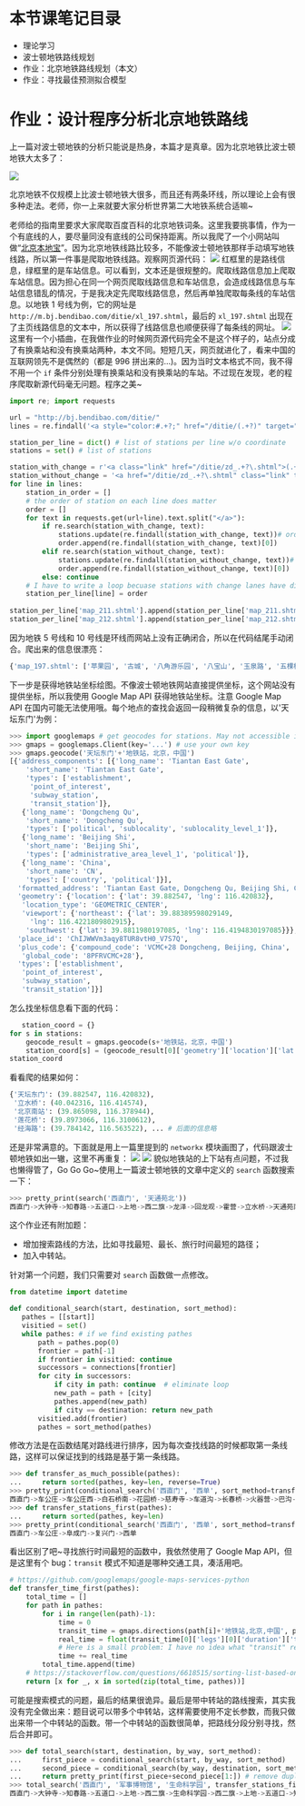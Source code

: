 # 本节课笔记目录

- 理论学习
- 波士顿地铁路线规划
- 作业：北京地铁路线规划（本文）
- 作业：寻找最佳预测拟合模型

# 作业：设计程序分析北京地铁路线

上一篇对波士顿地铁的分析只能说是热身，本篇才是真章。因为北京地铁比波士顿地铁大太多了：

![](https://timgsa.baidu.com/timg?image&quality=80&size=b9999_10000&sec=1562414356407&di=b57814aafd215bb8b8d9d8cd37c573d6&imgtype=0&src=http%3A%2F%2Fcli.clewm.net%2Ffile%2F2015%2F03%2F24%2F174ed60082b8422ac0636cfd3efb9e7f.jpg)

北京地铁不仅规模上比波士顿地铁大很多，而且还有两条环线，所以理论上会有很多种走法。老师，你一上来就要大家分析世界第二大地铁系统合适嘛~

老师给的指南里要求大家爬取百度百科的北京地铁词条。这里我要挑事情，作为一个有底线的人，要尽量同没有底线的公司保持距离。所以我爬了一个小网站叫做“[北京本地宝](http://m.bj.bendibao.com/ditie/linemap.shtml)”。因为北京地铁线路比较多，不能像波士顿地铁那样手动填写地铁线路，所以第一件事是爬取地铁线路。观察网页源代码：
![](pics/bj_subway.png)
红框里的是路线信息，绿框里的是车站信息。可以看到，文本还是很规整的。爬取线路信息加上爬取车站信息。因为担心在同一个网页爬取线路信息和车站信息，会造成线路信息与车站信息错乱的情况，于是我决定先爬取线路信息，然后再单独爬取每条线的车站信息。以地铁 1 号线为例，它的网址是 `http://m.bj.bendibao.com/ditie/xl_197.shtml`，最后的 `xl_197.shtml` 出现在了主页线路信息的文本中，所以获得了线路信息也顺便获得了每条线的网址。
![](pics/bj_stations.png)
这里有一个小插曲，在我做作业的时候网页源代码完全不是这个样子的，站点分成了有换乘站和没有换乘站两种，本文不同。短短几天，网页就进化了，看来中国的互联网领先不是偶然的（都是 996 拼出来的...)。因为当时文本格式不同，我不得不用一个 `if` 条件分别处理有换乘站和没有换乘站的车站。不过现在发现，老的程序爬取新源代码毫无问题。程序之美~
```python
import re; import requests

url = "http://bj.bendibao.com/ditie/"
lines = re.findall('<a style="color:#.+?;" href="/ditie/(.+?)" target="_blank">', requests.get(url+"linemap.shtml").text)

station_per_line = dict() # list of stations per line w/o coordinate
stations = set() # list of stations

station_with_change = r'<a class="link" href="/ditie/zd_.+?\.shtml">(.+?)$'
station_without_change = '<a href="/ditie/zd_.+?\.shtml" class="link" target="_blank">(.+?)$'
for line in lines:
    station_in_order = []
    # the order of station on each line does matter
    order = []
    for text in requests.get(url+line).text.split("</a>"):
        if re.search(station_with_change, text):
            stations.update(re.findall(station_with_change, text))# order doesn't matter
            order.append(re.findall(station_with_change, text)[0])
        elif re.search(station_without_change, text):
            stations.update(re.findall(station_without_change, text))# order doesn't matter
            order.append(re.findall(station_without_change, text)[0])
        else: continue
    # I have to write a loop becuase stations with change lanes have different patterns
    station_per_line[line] = order
    
station_per_line['map_211.shtml'].append(station_per_line['map_211.shtml'][0])
station_per_line['map_212.shtml'].append(station_per_line['map_212.shtml'][0])
```
因为地铁 5 号线和 10 号线是环线而网站上没有正确闭合，所以在代码结尾手动闭合。爬出来的信息很漂亮：
```python
{'map_197.shtml': ['苹果园', '古城', '八角游乐园', '八宝山', '玉泉路', '五棵松', '万寿路', '公主坟', '军事博物馆', '木樨地', '南礼士路', '复兴门', '西单', '天安门西', '天安门东', '王府井', '东单', '建国门', '永安里', '国贸', '大望路', '四惠', '四惠东'], ... # 后面的信息略
```
下一步是获得地铁站坐标绘图。不像波士顿地铁网站直接提供坐标，这个网站没有提供坐标，所以我使用 Google Map API 获得地铁站坐标。注意 Google Map API 在国内可能无法使用哦。每个地点的查找会返回一段稍微复杂的信息，以'天坛东门'为例：
```python
>>> import googlemaps # get geocodes for stations. May not accessible in China
>>> gmaps = googlemaps.Client(key='...') # use your own key
>>> gmaps.geocode('天坛东门'+'地铁站，北京，中国')
[{'address_components': [{'long_name': 'Tiantan East Gate',
    'short_name': 'Tiantan East Gate',
    'types': ['establishment',
     'point_of_interest',
     'subway_station',
     'transit_station']},
   {'long_name': 'Dongcheng Qu',
    'short_name': 'Dongcheng Qu',
    'types': ['political', 'sublocality', 'sublocality_level_1']},
   {'long_name': 'Beijing Shi',
    'short_name': 'Beijing Shi',
    'types': ['administrative_area_level_1', 'political']},
   {'long_name': 'China',
    'short_name': 'CN',
    'types': ['country', 'political']}],
  'formatted_address': 'Tiantan East Gate, Dongcheng Qu, Beijing Shi, China',
  'geometry': {'location': {'lat': 39.882547, 'lng': 116.420832},
   'location_type': 'GEOMETRIC_CENTER',
   'viewport': {'northeast': {'lat': 39.88389598029149,
     'lng': 116.4221809802915},
    'southwest': {'lat': 39.8811980197085, 'lng': 116.4194830197085}}},
  'place_id': 'ChIJWWVm3aqy8TUR8vtH0_V7S7Q',
  'plus_code': {'compound_code': 'VCMC+28 Dongcheng, Beijing, China',
   'global_code': '8PFRVCMC+28'},
  'types': ['establishment',
   'point_of_interest',
   'subway_station',
   'transit_station']}]
```
怎么找坐标信息看下面的代码：
```python
   station_coord = {}
for s in stations:
    geocode_result = gmaps.geocode(s+'地铁站，北京，中国')
    station_coord[s] = (geocode_result[0]['geometry']['location']['lat'], geocode_result[0]['geometry']['location']['lng'])
station_coord
```
看看爬的结果如何：
```python
{'天坛东门': (39.882547, 116.420832),
 '立水桥': (40.042316, 116.414574),
 '北京南站': (39.865098, 116.378944),
 '莲花桥': (39.8973066, 116.3100612),
 '经海路': (39.784142, 116.563522), ... # 后面的信息略
 ```
 还是非常满意的。下面就是用上一篇里提到的 `networkx` 模块画图了，代码跟波士顿地铁如出一辙，这里不再重复：
 ![](pics/bj_total_stations.png)
 ![](pics/bj_stations.png)
 貌似地铁站的上下站有点问题，不过我也懒得管了，Go Go Go~使用上一篇波士顿地铁的文章中定义的 `search` 函数搜索一下：
 ```python
 >>> pretty_print(search('西直门', '天通苑北'))
 西直门->大钟寺->知春路->五道口->上地->西二旗->龙泽->回龙观->霍营->立水桥->天通苑南->天通苑->天通苑北
 ```
 这个作业还有附加题：
 
 - 增加搜索路线的方法，比如寻找最短、最长、旅行时间最短的路径；
 - 加入中转站。
 
 针对第一个问题，我们只需要对 `search` 函数做一点修改。
 ```python
 from datetime import datetime

def conditional_search(start, destination, sort_method):
    pathes = [[start]]
    visitied = set()
    while pathes: # if we find existing pathes
        path = pathes.pop(0)
        frontier = path[-1]
        if frontier in visitied: continue
        successors = connections[frontier]
        for city in successors:
            if city in path: continue  # eliminate loop
            new_path = path + [city]
            pathes.append(new_path)
            if city == destination: return new_path
        visitied.add(frontier)
        pathes = sort_method(pathes)
```
修改方法是在函数结尾对路线进行排序，因为每次查找线路的时候都取第一条线路，这样可以保证找到的线路是基于第一条线路。
```python
>>> def transfer_as_much_possible(pathes):
...     return sorted(pathes, key=len, reverse=True)
>>> pretty_print(conditional_search('西直门', '西单', sort_method=transfer_as_much_possible))
西直门->车公庄->车公庄西->白石桥南->花园桥->慈寿寺->车道沟->长春桥->火器营->巴沟->苏州街->海淀黄庄->知春里->知春路->西土城->牡丹园->健德门->北土城->安华桥->鼓楼大街->安定门->雍和宫->和平里北街->和平西桥->惠新西街南口->芍药居->太阳宫->三元桥->东直门->东四十条->朝阳门->建国门->东单->灯市口->东四->南锣鼓巷->北海北->平安里->西四->灵境胡同->西单
>>> def transfer_stations_first(pathes): 
...     return sorted(pathes, key=len)
>>> pretty_print(conditional_search('西直门', '西单', sort_method=transfer_stations_first))
西直门->车公庄->阜成门->复兴门->西单
```
看出区别了吧~寻找旅行时间最短的函数中，我依然使用了 Google Map API，但是这里有个 bug：`transit` 模式不知道是哪种交通工具，凑活用吧。
```python
# https://github.com/googlemaps/google-maps-services-python
def transfer_time_first(pathes):
    total_time = []
    for path in pathes:
        for i in range(len(path)-1):
            time = 0
            transit_time = gmaps.directions(path[i]+'地铁站,北京,中国', path[i+1]+'地铁站,北京,中国', mode="transit", departure_time=datetime.now())
            real_time = float(transit_time[0]['legs'][0]['duration']['text'].split()[0])
            # Here is a small problem: I have no idea what "transit" refers to.
            time += real_time
        total_time.append(time)
    # https://stackoverflow.com/questions/6618515/sorting-list-based-on-values-from-another-list
    return [x for _, x in sorted(zip(total_time, pathes))]
```
可能是搜索模式的问题，最后的结果很诡异。最后是带中转站的路线搜索，其实我没有完全做出来：题目说可以带多个中转站，这样需要使用不定长参数，而我只做出来带一个中转站的函数。带一个中转站的函数很简单，把路线分段分别寻找，然后合并即可。
```python
>>> def total_search(start, destination, by_way, sort_method):
...     first_piece = conditional_search(start, by_way, sort_method)
...     second_piece = conditional_search(by_way, destination, sort_method)
...     return pretty_print(first_piece+second_piece[1:]) # remove duplicated station
>>> total_search('西直门', '军事博物馆', '生命科学园', transfer_stations_first)
西直门->大钟寺->知春路->五道口->上地->西二旗->生命科学园->西二旗->上地->五道口->知春路->大钟寺->西直门->车公庄->车公庄西->白石桥南->白堆子->军事博物馆
```